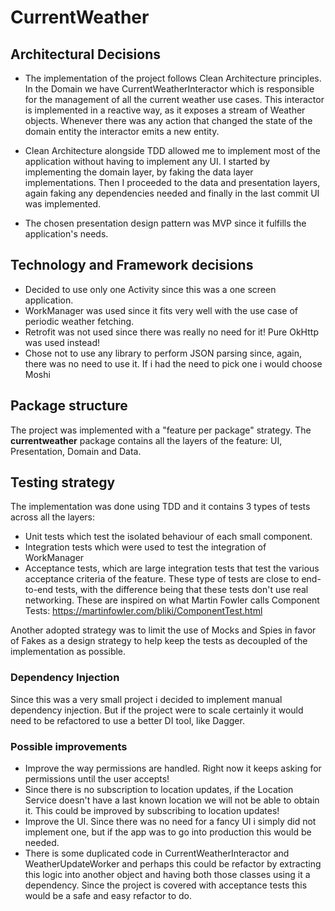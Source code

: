 # CurrentWeather

## Architectural Decisions

- The implementation of the project follows Clean Architecture principles. In the Domain we have CurrentWeatherInteractor which is responsible for the management of all the current weather use cases. This interactor is implemented in a reactive way, as it exposes a stream of Weather objects. Whenever there was any action that changed the state of the domain entity the interactor emits a new entity.

- Clean Architecture alongside TDD allowed me to implement most of the application without having to implement any UI. I started by implementing the domain layer, by faking the data layer implementations. Then I proceeded to the data and presentation layers, again faking any dependencies needed and finally in the last commit UI was implemented.  

- The chosen presentation design pattern was MVP since it fulfills the application's needs.

## Technology and Framework decisions

- Decided to use only one Activity since this was a one screen application.
- WorkManager was used since it fits very well with the use case of periodic weather fetching.
- Retrofit was not used since there was really no need for it! Pure OkHttp was used instead!
- Chose not to use any library to perform JSON parsing since, again, there was no need to use it. If i had the need to pick one i would choose Moshi

## Package structure

The project was implemented with a "feature per package" strategy. The **currentweather** package contains all the layers of the feature: UI, Presentation, Domain and Data.

## Testing strategy

The implementation was done using TDD and it contains 3 types of tests across all the layers:
  - Unit tests which test the isolated behaviour of each small component.
  - Integration tests which were used to test the integration of WorkManager 
  - Acceptance tests, which are large integration tests that test the various acceptance criteria of the feature. These type of tests are close to end-to-end tests, with the difference being that these tests don't use real networking. These are inspired on what Martin Fowler calls Component Tests: https://martinfowler.com/bliki/ComponentTest.html
  
Another adopted strategy was to limit the use of Mocks and Spies in favor of Fakes as a design strategy to help keep the tests as decoupled of the implementation as possible. 

### Dependency Injection

Since this was a very small project i decided to implement manual dependency injection. But if the project were to scale certainly it would need to be refactored to use a better DI tool, like Dagger.


### Possible improvements

- Improve the way permissions are handled. Right now it keeps asking for permissions until the user accepts!
- Since there is no subscription to location updates, if the Location Service doesn't have a last known location we will not be able to obtain it. This could be improved by subscribing to location updates!
- Improve the UI. Since there was no need for a fancy UI i simply did not implement one, but if the app was to go into production this would be needed.
- There is some duplicated code in CurrentWeatherInteractor and WeatherUpdateWorker and perhaps this could be refactor by extracting this logic into another object and having both those classes using it a dependency. Since the project is covered with acceptance tests this would be a safe and easy refactor to do.

